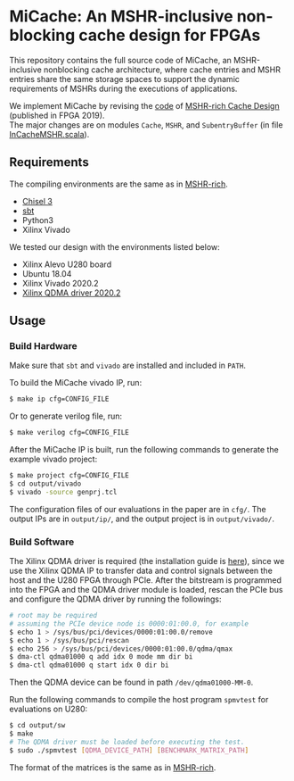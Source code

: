 # MiCache: An MSHR-inclusive non-blocking cache design for FPGAs
This repository contains the full source code of MiCache, an MSHR-inclusive nonblocking cache architecture, where cache entries and MSHR entries share the same storage spaces to support the dynamic requirements of MSHRs during the executions of applications.  

We implement MiCache by revising the [code](https://github.com/m-asiatici/MSHR-rich) of [MSHR-rich Cache Design](https://dl.acm.org/doi/10.1145/3289602.3293901) \(published in FPGA 2019\).   
The major changes are on modules `Cache`, `MSHR`, and `SubentryBuffer` (in file [InCacheMSHR.scala](/src/main/scala/reqhandler/cuckoo/InCacheMSHR.scala)).

## Requirements
The compiling environments are the same as in [MSHR-rich](https://github.com/m-asiatici/MSHR-rich).
+ [Chisel 3](https://github.com/chipsalliance/chisel)
+ [sbt](https://www.scala-sbt.org/release/docs/Installing-sbt-on-Linux.html)
+ Python3
+ Xilinx Vivado

We tested our design with the environments listed below:
+ Xilinx Alevo U280 board
+ Ubuntu 18.04
+ Xilinx Vivado 2020.2
+ [Xilinx QDMA driver 2020.2](https://github.com/Xilinx/dma_ip_drivers/tree/2020.2)

## Usage
### Build Hardware
Make sure that `sbt` and `vivado` are installed and included in `PATH`.

To build the MiCache vivado IP, run:
```bash
$ make ip cfg=CONFIG_FILE
```
Or to generate verilog file, run:
```bash
$ make verilog cfg=CONFIG_FILE
```
After the MiCache IP is built, run the following commands to generate the example vivado project:
```bash
$ make project cfg=CONFIG_FILE
$ cd output/vivado
$ vivado -source genprj.tcl
```

The configuration files of our evaluations in the paper are in `cfg/`. The output IPs are in `output/ip/`, and the output project is in `output/vivado/`.

### Build Software
The Xilinx QDMA driver is required (the installation guide is [here](https://xilinx.github.io/dma_ip_drivers/master/QDMA/linux-kernel/html/build.html)), since we use the Xilinx QDMA IP to transfer data and control signals between the host and the U280 FPGA through PCIe. After the bitstream is programmed into the FPGA and the QDMA driver module is loaded, rescan the PCIe bus and configure the QDMA driver by running the followings:

```bash
# root may be required
# assuming the PCIe device node is 0000:01:00.0, for example
$ echo 1 > /sys/bus/pci/devices/0000:01:00.0/remove
$ echo 1 > /sys/bus/pci/rescan
$ echo 256 > /sys/bus/pci/devices/0000:01:00.0/qdma/qmax
$ dma-ctl qdma01000 q add idx 0 mode mm dir bi
$ dma-ctl qdma01000 q start idx 0 dir bi
```
Then the QDMA device can be found in path `/dev/qdma01000-MM-0`.

Run the following commands to compile the host program `spmvtest` for evaluations on U280:
```bash
$ cd output/sw
$ make
# The QDMA driver must be loaded before executing the test.
$ sudo ./spmvtest [QDMA_DEVICE_PATH] [BENCHMARK_MATRIX_PATH]
```
The format of the matrices is the same as in [MSHR-rich](https://github.com/m-asiatici/MSHR-rich).

